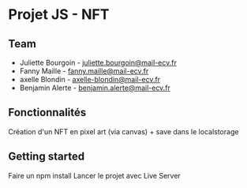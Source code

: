 # Projet JS - NFT

## Team
- Juliette Bourgoin - juliette.bourgoin@mail-ecv.fr
- Fanny Maille - fanny.maille@mail-ecv.fr
- axelle Blondin - axelle-blondin@mail-ecv.fr
- Benjamin Alerte - benjamin.alerte@mail-ecv.fr

## Fonctionnalités
Création d'un NFT en pixel art (via canvas) + save dans le localstorage

## Getting started
Faire un npm install
Lancer le projet avec Live Server
